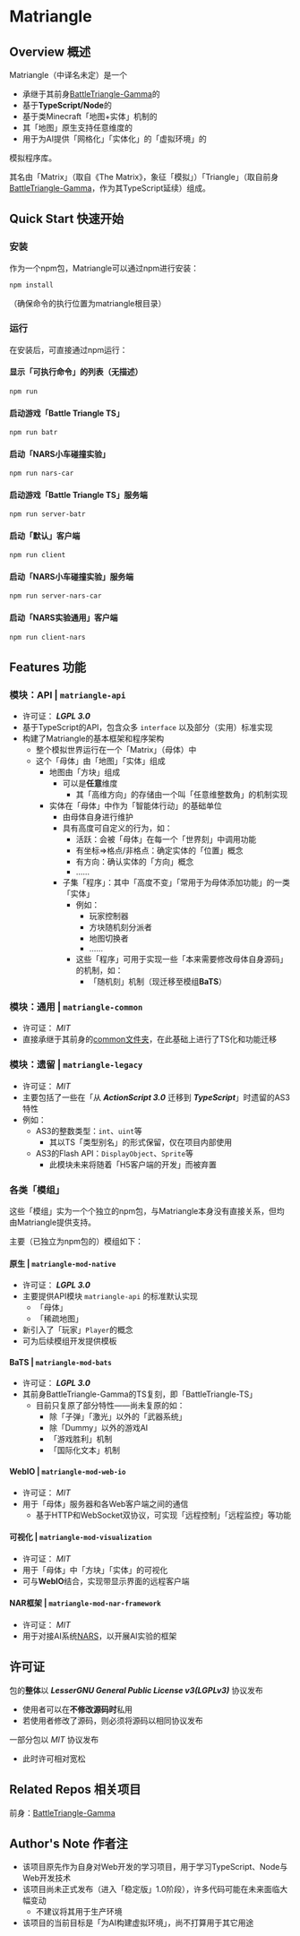 # Matriangle

## Overview 概述

Matriangle（中译名未定）是一个

* 承继于其前身[BattleTriangle-Gamma](https://github.com/ARCJ137442/BattleTriangle-Gamma)的
* 基于**TypeScript/Node**的
* 基于类Minecraft「地图+实体」机制的
* 其「地图」原生支持任意维度的
* 用于为AI提供「网格化」「实体化」的「虚拟环境」的

模拟程序库。

其名由「Matrix」（取自《The Matrix》，象征「模拟」）「Triangle」（取自前身[BattleTriangle-Gamma](https://github.com/ARCJ137442/BattleTriangle-Gamma)，作为其TypeScript延续）组成。

## Quick Start 快速开始

### 安装

作为一个npm包，Matriangle可以通过npm进行安装：

```bash
npm install
```

（确保命令的执行位置为matriangle根目录）

### 运行

在安装后，可直接通过npm运行：

#### 显示「可执行命令」的列表（无描述）

```bash
npm run
```

#### 启动游戏「Battle Triangle TS」

```bash
npm run batr
```

#### 启动「NARS小车碰撞实验」

```bash
npm run nars-car
```

#### 启动游戏「Battle Triangle TS」服务端

```bash
npm run server-batr
```

#### 启动「默认」客户端

```bash
npm run client
```

#### 启动「NARS小车碰撞实验」服务端

```bash
npm run server-nars-car
```

#### 启动「NARS实验通用」客户端

```bash
npm run client-nars
```

## Features 功能

### 模块：API | `matriangle-api`

* 许可证： ***LGPL 3.0***
* 基于TypeScript的API，包含众多 `interface` 以及部分（实用）标准实现
* 构建了Matriangle的基本框架和程序架构
  * 整个模拟世界运行在一个「Matrix」（母体）中
  * 这个「母体」由「地图」「实体」组成
    * 地图由「方块」组成
      * 可以是**任意**维度
        * 其「高维方向」的存储由一个叫「任意维整数角」的机制实现
    * 实体在「母体」中作为「智能体行动」的基础单位
      * 由母体自身进行维护
      * 具有高度可自定义的行为，如：
        * 活跃：会被「母体」在每一个「世界刻」中调用功能
        * 有坐标⇒格点/非格点：确定实体的「位置」概念
        * 有方向：确认实体的「方向」概念
        * ……
      * 子集「程序」：其中「高度不变」「常用于为母体添加功能」的一类「实体」
        * 例如：
          * 玩家控制器
          * 方块随机刻分派者
          * 地图切换者
          * ……
        * 这些「程序」可用于实现一些「本来需要修改母体自身源码」的机制，如：
          * 「随机刻」机制（现迁移至模组**BaTS**）

### 模块：通用 | `matriangle-common`

* 许可证： *MIT*
* 直接承继于其前身的[common文件夹](https://github.com/ARCJ137442/BattleTriangle-Gamma/tree/master/batr/common)，在此基础上进行了TS化和功能迁移

### 模块：遗留 | `matriangle-legacy`

* 许可证： *MIT*
* 主要包括了一些在「从 ***ActionScript 3.0*** 迁移到 ***TypeScript***」时遗留的AS3特性
* 例如：
  * AS3的整数类型：`int`、`uint`等
    * 其以TS「类型别名」的形式保留，仅在项目内部使用
  * AS3的Flash API：`DisplayObject`、`Sprite`等
    * 此模块未来将随着「H5客户端的开发」而被弃置

### 各类「模组」

这些「模组」实为一个个独立的npm包，与Matriangle本身没有直接关系，但均由Matriangle提供支持。

主要（已独立为npm包的）模组如下：

#### 原生 | `matriangle-mod-native`

* 许可证： ***LGPL 3.0***
* 主要提供API模块 `matriangle-api` 的标准默认实现
  * 「母体」
  * 「稀疏地图」
* 新引入了「玩家」`Player`的概念
* 可为后续模组开发提供模板

#### BaTS | `matriangle-mod-bats`

* 许可证： ***LGPL 3.0***
* 其前身BattleTriangle-Gamma的TS复刻，即「BattleTriangle-TS」
  * 目前只复原了部分特性——尚未复原的如：
    * 除「子弹」「激光」以外的「武器系统」
    * 除「Dummy」以外的游戏AI
    * 「游戏胜利」机制
    * 「国际化文本」机制

#### WebIO | `matriangle-mod-web-io`

* 许可证： *MIT*
* 用于「母体」服务器和各Web客户端之间的通信
  * 基于HTTP和WebSocket双协议，可实现「远程控制」「远程监控」等功能

#### 可视化 | `matriangle-mod-visualization`

* 许可证： *MIT*
* 用于「母体」中「方块」「实体」的可视化
* 可与**WebIO**结合，实现带显示界面的远程客户端

#### NAR框架 | `matriangle-mod-nar-framework`

* 许可证： *MIT*
* 用于对接AI系统[NARS](http://www.opennars.org/)，以开展AI实验的框架

## 许可证

包的**整体**以 ***LesserGNU General Public License v3(LGPLv3)*** 协议发布

* 使用者可以在**不修改源码时**私用
* 若使用者修改了源码，则必须将源码以相同协议发布

一部分包以 *MIT* 协议发布

* 此时许可相对宽松

## Related Repos 相关项目

前身：[BattleTriangle-Gamma](https://github.com/ARCJ137442/BattleTriangle-Gamma)

## Author's Note 作者注

* 该项目原先作为自身对Web开发的学习项目，用于学习TypeScript、Node与Web开发技术
* 该项目尚未正式发布（进入「稳定版」1.0阶段），许多代码可能在未来面临大幅变动
  * 不建议将其用于生产环境
* 该项目的当前目标是「为AI构建虚拟环境」，尚不打算用于其它用途
